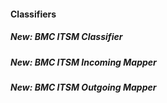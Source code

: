 
#### Classifiers

##### New: BMC ITSM Classifier

##### New: BMC ITSM Incoming Mapper

##### New: BMC ITSM Outgoing Mapper

